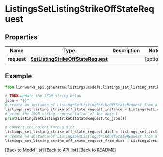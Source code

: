 # ListingsSetListingStrikeOffStateRequest


## Properties

Name | Type | Description | Notes
------------ | ------------- | ------------- | -------------
**request** | [**SetListingStrikeOffStateRequest**](SetListingStrikeOffStateRequest.md) |  | [optional] 

## Example

```python
from linnworks_api.generated.listings.models.listings_set_listing_strike_off_state_request import ListingsSetListingStrikeOffStateRequest

# TODO update the JSON string below
json = "{}"
# create an instance of ListingsSetListingStrikeOffStateRequest from a JSON string
listings_set_listing_strike_off_state_request_instance = ListingsSetListingStrikeOffStateRequest.from_json(json)
# print the JSON string representation of the object
print(ListingsSetListingStrikeOffStateRequest.to_json())

# convert the object into a dict
listings_set_listing_strike_off_state_request_dict = listings_set_listing_strike_off_state_request_instance.to_dict()
# create an instance of ListingsSetListingStrikeOffStateRequest from a dict
listings_set_listing_strike_off_state_request_from_dict = ListingsSetListingStrikeOffStateRequest.from_dict(listings_set_listing_strike_off_state_request_dict)
```
[[Back to Model list]](../README.md#documentation-for-models) [[Back to API list]](../README.md#documentation-for-api-endpoints) [[Back to README]](../README.md)


